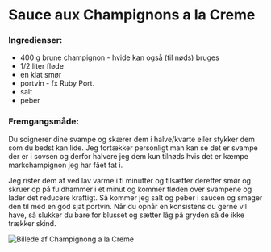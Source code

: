 # Sauce aux Champignons a la Creme


### Ingredienser:
- 400 g brune champignon - hvide kan også (til nøds) bruges
- 1/2 liter fløde
- en klat smør
- portvin - fx Ruby Port.
- salt
- peber


### Fremgangsmåde:
Du soignerer dine svampe og skærer dem i halve/kvarte eller stykker dem som du bedst kan lide. Jeg fortækker personligt man kan se det er svampe der er i sovsen og derfor halvere jeg dem kun tilnøds hvis det er kæmpe markchampignon jeg har fået fat i.

Jeg rister dem af ved lav varme i ti minutter og tilsætter derefter smør og skruer op på fuldhammer i et minut og kommer fløden over svampene og lader det reducere kraftigt. Så kommer jeg salt og peber i saucen og smager den til med en god sjat portvin. Når du opnår en konsistens du gerne vil have, så slukker du bare for blusset og sætter låg på gryden så de ikke trækker skind.

![Billede af Champignong a la Creme](a_la_creme.jpg)

